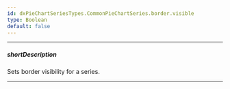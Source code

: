 ```yaml
---
id: dxPieChartSeriesTypes.CommonPieChartSeries.border.visible
type: Boolean
default: false
---
```

---
##### shortDescription
Sets border visibility for a series.

---
